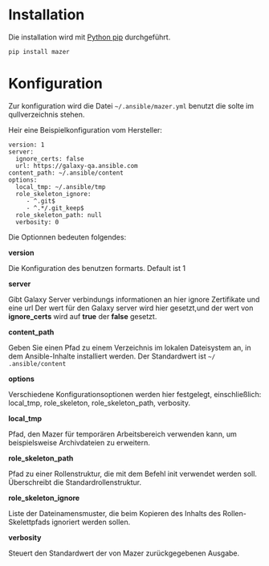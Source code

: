 # Installation
Die installation wird mit [Python pip](../python-pip) durchgeführt.

`pip install mazer`

# Konfiguration
Zur konfiguration wird die Datei `~/.ansible/mazer.yml` benutzt die solte im qullverzeichnis stehen. 

Heir eine Beispielkonfiguration vom Hersteller: 
```
version: 1
server:
  ignore_certs: false
  url: https://galaxy-qa.ansible.com
content_path: ~/.ansible/content
options:
  local_tmp: ~/.ansible/tmp
  role_skeleton_ignore:
     - ^.git$
     - ^.*/.git_keep$
  role_skeleton_path: null
  verbosity: 0
```

Die Optionnen bedeuten folgendes: 


**version**

Die Konfiguration des benutzen formarts. Default ist 1

**server**

Gibt Galaxy Server verbindungs informationen an hier ignore Zertifikate und eine url
Der wert für den  Galaxy server wird hier gesetzt,und der wert von **ignore_certs** wird auf **true** der **false** gesetzt.

**content_path**

Geben Sie einen Pfad zu einem Verzeichnis im lokalen Dateisystem an, in dem Ansible-Inhalte installiert werden. Der Standardwert ist `~/ .ansible/content`

**options**

Verschiedene Konfigurationsoptionen werden hier festgelegt, einschließlich: local_tmp, role_skeleton, role_skeleton_path, verbosity.

**local_tmp**

Pfad, den Mazer für temporären Arbeitsbereich verwenden kann, um beispielsweise Archivdateien zu erweitern.

**role_skeleton_path**

Pfad zu einer Rollenstruktur, die mit dem Befehl init verwendet werden soll. Überschreibt die Standardrollenstruktur.

**role_skeleton_ignore**

Liste der Dateinamensmuster, die beim Kopieren des Inhalts des Rollen-Skelettpfads ignoriert werden sollen.

**verbosity**

Steuert den Standardwert der von Mazer zurückgegebenen Ausgabe.


